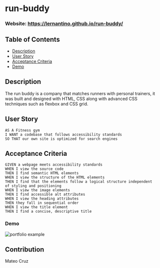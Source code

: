 # run-buddy

### Website: https://lernantino.github.io/run-buddy/

## Table of Contents
- [Description](#description)
- [User&nbsp;Story](#User&nbsp;Story)
- [Acceptance&nbsp;Criteria](#Acceptance&nbsp;Criteria)
- [Demo](#Demo)

## Description

The run buddy is a company that matches runners with personal trainers, it was built and designed with HTML, CSS along with advanced CSS techniques such as flexbox and CSS grid.

## User Story

```
AS A Fitness gym
I WANT a codebase that follows accessibility standards
SO THAT our own site is optimized for search engines

```
## Acceptance Criteria

```
GIVEN a webpage meets accessibility standards
WHEN I view the source code
THEN I find semantic HTML elements
WHEN I view the structure of the HTML elements
THEN I find that the elements follow a logical structure independent of styling and positioning
WHEN I view the image elements
THEN I find accessible alt attributes
WHEN I view the heading attributes
THEN they fall in sequential order
WHEN I view the title element
THEN I find a concise, descriptive title

```

### Demo

![portfolio example](./assets/images/RunBuddy.gif)

## Contribution

Mateo Cruz
